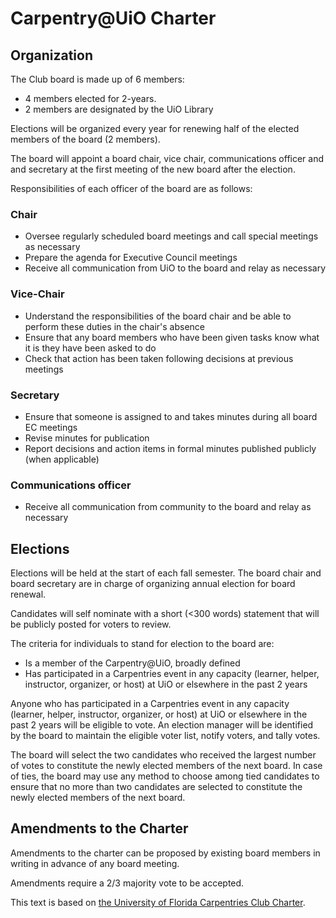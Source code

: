 # Carpentry@UiO Charter

## Organization

The Club board is made up of 6 members:

- 4 members elected for 2-years.
- 2 members are designated by the UiO Library

Elections will be organized every year for renewing half of the elected
members of the board (2 members).

The board will appoint a board chair, vice chair, communications officer
and and secretary at the first meeting of the new board after the
election.

Responsibilities of each officer of the board are as follows:

### Chair

- Oversee regularly scheduled board meetings and call special meetings
    as necessary
- Prepare the agenda for Executive Council meetings
- Receive all communication from UiO to the board and relay as
    necessary

### Vice-Chair

- Understand the responsibilities of the board chair and be able to
    perform these duties in the chair's absence
- Ensure that any board members who have been given tasks know what it
    is they have been asked to do
- Check that action has been taken following decisions at previous
    meetings

### Secretary

- Ensure that someone is assigned to and takes minutes during all
    board EC meetings
- Revise minutes for publication
- Report decisions and action items in formal minutes published
    publicly (when applicable)

### Communications officer

- Receive all communication from community to the board and relay as
  necessary

## Elections

Elections will be held at the start of each fall semester. The board
chair and board secretary are in charge of organizing annual election
for board renewal.

Candidates will self nominate with a short (<300 words) statement that
will be publicly posted for voters to review.

The criteria for individuals to stand for election to the board are:

- Is a member of the Carpentry@UiO, broadly defined
- Has participated in a Carpentries event in any capacity (learner,
    helper, instructor, organizer, or host) at UiO or elsewhere in the
    past 2 years

Anyone who has participated in a Carpentries event in any capacity
(learner, helper, instructor, organizer, or host) at UiO or elsewhere in
the past 2 years will be eligible to vote. An election manager will be
identified by the board to maintain the eligible voter list, notify
voters, and tally votes.

The board will select the two candidates who received the largest number
of votes to constitute the newly elected members of the next board. In
case of ties, the board may use any method to choose among tied
candidates to ensure that no more than two candidates are selected to
constitute the newly elected members of the next board.

## Amendments to the Charter

Amendments to the charter can be proposed by existing board members in
writing in advance of any board meeting.

Amendments require a 2/3 majority vote to be accepted.

This text is based on [the University of Florida Carpentries Club
Charter](https://www.uf-carpentries.org/charter/).
